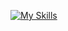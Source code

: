 [![My Skills](https://skillicons.dev/icons?i=js,html,css,react,mysql,java&perline=3)](https://skillicons.dev)

